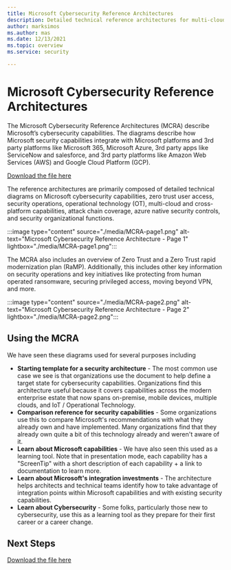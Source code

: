 ```yaml
---
title: Microsoft Cybersecurity Reference Architectures
description: Detailed technical reference architectures for multi-cloud cybersecurity including Microsoft and 3rd party platforms
author: marksimos
ms.author: mas
ms.date: 12/13/2021
ms.topic: overview
ms.service: security

---
```

# Microsoft Cybersecurity Reference Architectures

The Microsoft Cybersecurity Reference Architectures (MCRA) describe Microsoft’s cybersecurity capabilities. The diagrams describe how Microsoft security capabilities integrate with Microsoft platforms and 3rd party platforms like Microsoft 365, Microsoft Azure, 3rd party apps like ServiceNow and salesforce, and 3rd party platforms like Amazon Web Services (AWS) and Google Cloud Platform (GCP).

[Download the file here](https://github.com/MicrosoftDocs/security/blob/main/Downloads/microsoft-cybersecurity-reference-architectures.pptx?raw=true)

The reference architectures are primarily composed of detailed technical diagrams on Microsoft cybersecurity capabilities, zero trust user access, security operations, operational technology (OT), multi-cloud and cross-platform capabilities, attack chain coverage, azure native security controls, and security organizational functions.

:::image type="content" source="./media/MCRA-page1.png" alt-text="Microsoft Cybersecurity Reference Architecture - Page 1" lightbox="./media/MCRA-page1.png":::

The MCRA also includes an overview of Zero Trust and a Zero Trust rapid modernization plan (RaMP). Additionally, this includes other key information on security operations and key initiatives like protecting from human operated ransomware, securing privileged access, moving beyond VPN, and more.

:::image type="content" source="./media/MCRA-page2.png" alt-text="Microsoft Cybersecurity Reference Architecture - Page 2" lightbox="./media/MCRA-page2.png":::

## Using the MCRA

We have seen these diagrams used for several purposes including

 - **Starting template for a security architecture** - The most common use case we see is that organizations use the document to help define a target state for cybersecurity capabilities.
Organizations find this architecture useful because it covers capabilities across the modern enterprise estate that now spans on-premise, mobile devices, multiple clouds, and IoT / Operational Technology.
 - **Comparison reference for security capabilities** - Some organizations use this to compare Microsoft's recommendations with what they already own and have implemented. Many organizations find that they already own quite a bit of this technology already and weren't aware of it.
 - **Learn about Microsoft capabilities** - We have also seen this used as a learning tool. Note that in presentation mode, each capability has a "ScreenTip" with a short description of each capability + a link to documentation to learn more.
 - **Learn about Microsoft's integration investments** - The architecture helps architects and technical teams identify how to take advantage of integration points within Microsoft capabilities and with existing security capabilities.
 - **Learn about Cybersecurity** - Some folks, particularly those new to cybersecurity, use this as a learning tool as they prepare for their first career or a career change.

## Next Steps

[Download the file here](https://github.com/MicrosoftDocs/security/blob/main/Downloads/microsoft-cybersecurity-reference-architectures.pptx?raw=true)
